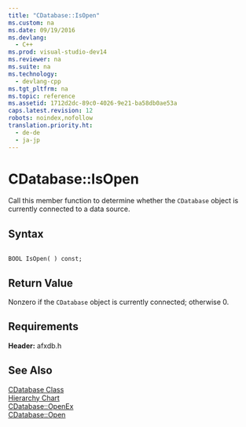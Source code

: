 ```yaml
---
title: "CDatabase::IsOpen"
ms.custom: na
ms.date: 09/19/2016
ms.devlang: 
  - C++
ms.prod: visual-studio-dev14
ms.reviewer: na
ms.suite: na
ms.technology: 
  - devlang-cpp
ms.tgt_pltfrm: na
ms.topic: reference
ms.assetid: 1712d2dc-89c0-4026-9e21-ba58db0ae53a
caps.latest.revision: 12
robots: noindex,nofollow
translation.priority.ht: 
  - de-de
  - ja-jp
---
```

# CDatabase::IsOpen
Call this member function to determine whether the `CDatabase` object is currently connected to a data source.  
  
## Syntax  
  
```  
  
BOOL IsOpen( ) const;  
```  
  
## Return Value  
 Nonzero if the `CDatabase` object is currently connected; otherwise 0.  
  
## Requirements  
 **Header:** afxdb.h  
  
## See Also  
 [CDatabase Class](../vs140/CDatabase-Class.md)   
 [Hierarchy Chart](../vs140/Hierarchy-Chart.md)   
 [CDatabase::OpenEx](../vs140/CDatabase--OpenEx.md)   
 [CDatabase::Open](../vs140/CDatabase--Open.md)